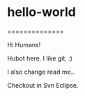 # hello-world
==============

Hi Humans!

Hubot here. I like git. :)

I also change read me..

Checkout in Svn Eclipse.
